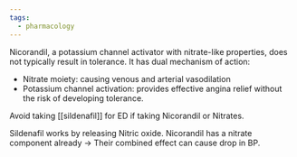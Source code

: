 ```yaml
---
tags:
  - pharmacology
---
```

Nicorandil, a potassium channel activator with nitrate-like properties, does not typically result in tolerance. It has dual mechanism of action:
- Nitrate moiety: causing venous and arterial vasodilation
- Potassium channel activation: provides effective angina relief without the risk of developing tolerance.

Avoid taking [[sildenafil]] for ED if taking Nicorandil or Nitrates.

Sildenafil works by releasing Nitric oxide. Nicorandil has a nitrate component already -> Their combined effect can cause drop in BP.